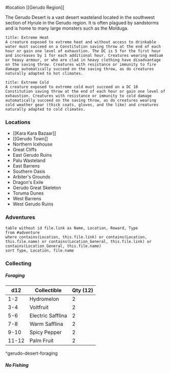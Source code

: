 #location [[Gerudo Region]]

The Gerudo Desert is a vast desert wasteland located in the southwest section of Hyrule in the Gerudo region. It is often plagued by sandstorms and is home to many large monsters such as the Molduga.

```ad-info
title: Extreme Heat
A creature exposed to extreme heat and without access to drinkable water must succeed on a Constitution saving throw at the end of each hour or gain one level of exhaustion. The DC is 5 for the first hour and increases by 1 for each additional hour. Creatures wearing medium or heavy armour, or who are clad in heavy clothing have disadvantage on the saving throw. Creatures with resistance or immunity to fire damage automatically succeed on the saving throw, as do creatures naturally adapted to hot climates.
```

```ad-info
title: Extreme Cold
A creature exposed to extreme cold must succeed on a DC 10 Constitution saving throw at the end of each hour or gain one level of exhaustion. Creatures with resistance or immunity to cold damage automatically succeed on the saving throw, as do creatures wearing cold weather gear (thick coats, gloves, and the like) and creatures naturally adapted to cold climates.
```

### Locations

- [[Kara Kara Bazaar]]
- [[Gerudo Town]]
- Northern Icehouse
- Great Cliffs
- East Gerudo Ruins
- Palu Wasteland
- East Barrens
- Southern Oasis
- Arbiter's Grounds
- Dragon's Exile
- Gerudo Great Skeleton
- Toruma Dunes
- West Barrens
- West Gerudo Ruins

### Adventures
```dataview
table without id file.link as Name, Location, Reward, Type
from #adventure
where contains(Location, this.file.link) or contains(Location, this.file.name) or contains(Location_General, this.file.link) or contains(Location_General, this.file.name)
sort Type, Location, file.name
```

### Collecting

##### Foraging

| d12   | Collectible       | Qty (12) |
| ----- | ----------------- | -------- |
| 1-2   | Hydromelon        | 2        |
| 3-4   | Voltfruit         | 2        |
| 5-6   | Electric Safflina | 2        |
| 7-8   | Warm Safflina     | 2        |
| 9-10  | Spicy Pepper      | 2        |
| 11-12 | Palm Fruit        | 2        |
^gerudo-desert-foraging

##### No Fishing
